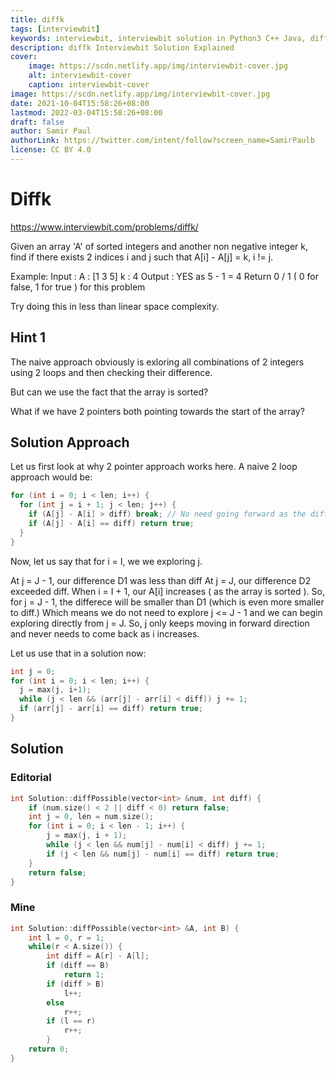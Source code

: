 ```yaml
---
title: diffk
tags: [interviewbit]
keywords: interviewbit, interviewbit solution in Python3 C++ Java, diffk solution
description: diffk Interviewbit Solution Explained
cover:
    image: https://scdn.netlify.app/img/interviewbit-cover.jpg
    alt: interviewbit-cover
    caption: interviewbit-cover
image: https://scdn.netlify.app/img/interviewbit-cover.jpg
date: 2021-10-04T15:58:26+08:00
lastmod: 2022-03-04T15:58:26+08:00
draft: false
author: Samir Paul
authorLink: https://twitter.com/intent/follow?screen_name=SamirPaulb
license: CC BY 4.0
---
```


# Diffk
https://www.interviewbit.com/problems/diffk/

Given an array 'A' of sorted integers and another non negative integer k, find if there exists 2 indices i and j such that A[i] - A[j] = k, i != j.

 Example: Input : 
    A : [1 3 5] 
    k : 4
 Output : YES as 5 - 1 = 4 
Return 0 / 1 ( 0 for false, 1 for true ) for this problem

Try doing this in less than linear space complexity.

## Hint 1

The naive approach obviously is exloring all combinations of 2 integers using 2 loops and then checking their difference.

But can we use the fact that the array is sorted?

What if we have 2 pointers both pointing towards the start of the array?

## Solution Approach

Let us first look at why 2 pointer approach works here. 
A naive 2 loop approach would be:

```cpp
for (int i = 0; i < len; i++) {
  for (int j = i + 1; j < len; j++) {
    if (A[j] - A[i] > diff) break; // No need going forward as the difference is going to increase even further. 
    if (A[j] - A[i] == diff) return true; 
  }
}
```
Now, let us say that for i = I, we we exploring j.

At j = J - 1, our difference D1 was less than diff
At j = J, our difference D2 exceeded diff.
When i = I + 1, our A[i] increases ( as the array is sorted ). 
So, for j = J - 1, the differece will be smaller than D1 
(which is even more smaller to diff.) 
Which means we do not need to explore j <= J - 1 
and we can begin exploring directly from j = J. 
So, j only keeps moving in forward direction and never needs to come back as i increases.

Let us use that in a solution now:

```cpp
int j = 0; 
for (int i = 0; i < len; i++) {
  j = max(j, i+1);
  while (j < len && (arr[j] - arr[i] < diff)) j += 1;
  if (arr[j] - arr[i] == diff) return true;
}
```

## Solution

### Editorial

```cpp
int Solution::diffPossible(vector<int> &num, int diff) {
    if (num.size() < 2 || diff < 0) return false;
    int j = 0, len = num.size();
    for (int i = 0; i < len - 1; i++) {
        j = max(j, i + 1);
        while (j < len && num[j] - num[i] < diff) j += 1;
        if (j < len && num[j] - num[i] == diff) return true;
    }
    return false;
}
```

### Mine

```cpp
int Solution::diffPossible(vector<int> &A, int B) {
    int l = 0, r = 1;
    while(r < A.size()) {
        int diff = A[r] - A[l];
        if (diff == B)
            return 1;
        if (diff > B)
            l++;
        else
            r++;
        if (l == r)
            r++;
        }
    return 0;
}
```
